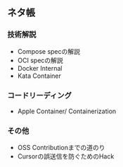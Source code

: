 ## ネタ帳

### 技術解説
- Compose specの解説
- OCI specの解説
- Docker Internal
- Kata Container

### コードリーディング
- Apple Container/ Containerization 

### その他
- OSS Contributionまでの道のり
- Cursorの誤送信を防ぐためのHack